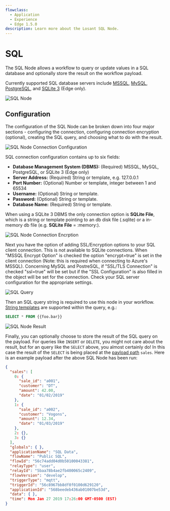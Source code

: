 ```yaml
---
flowclass:
  - Application
  - Experience
  - Edge 1.5.0
description: Learn more about the Losant SQL Node.
---
```


# SQL

The SQL Node allows a workflow to query or update values in a SQL database and optionally store the result on the workflow payload.

Currently supported SQL database servers include [MSSQL](https://www.microsoft.com/en-us/sql-server/sql-server-2017?&OCID=AID739534_SEM_ewAKKSLf), [MySQL](https://www.mysql.com/), [PostgreSQL](https://www.postgresql.org/), and [SQLite 3](https://www.sqlite.org/) (Edge only).

![SQL Node](/images/workflows/data/SQL-node.png "SQL Node")

## Configuration

The configuration of the SQL Node can be broken down into four major sections - configuring the connection, configuring connection encryption (optional), creating the SQL query, and choosing what to do with the result.

![SQL Node Connection Configuration](/images/workflows/data/SQL-node-connection.png "SQL Node Connection Configuration")

SQL connection configuration contains up to six fields:

* **Database Management System (DBMS):** (Required) MSSQL, MySQL, PostgreSQL, or SQLite 3 (Edge only)
* **Server Address:** (Required) String or template, e.g. 127.0.0.1
* **Port Number:** (Optional) Number or template, integer between 1 and 65534
* **Username:** (Optional) String or template.
* **Password:** (Optional) String or template.
* **Database Name:** (Required) String or template.

When using a SQLite 3 DBMS the only connection option is **SQLite File**, which is a string or template pointing to an db disk file (.sqlite) or a in-memory db file (e.g. **SQLite File** = :memory:).

![SQL Node Connection Encrption](/images/workflows/data/SQL-node-encryption.png "SQL Node Connection Encrption")

Next you have the option of adding SSL/Encryption options to your SQL client connection. This is not available to SQLite connections. When "MSSQL Encrypt Option" is checked the option "encrypt=true" is set in the client connection (Note: this is required when connecting to Azure's MSSQL). Concerning MySQL and PostreSQL, if "SSL/TLS Connection" is checked "ssl=true" will be set but if the "SSL Configuration" is also filled in the object will be set for the connection. Check your SQL server configuration for the appropriate settings.

![SQL Query](/images/workflows/data/SQL-node-query.png "SQL Query")

Then an SQL query string is required to use this node in your workflow. [String templates](/workflows/accessing-payload-data/#string-templates) are supported within the query, e.g.:

```sql
SELECT * FROM {{foo.bar}}
```

![SQL Node Result](/images/workflows/data/SQL-node-result.png "SQL Node Result")

Finally, you can optionally choose to store the result of the SQL query on the payload. For queries like `INSERT` or `DELETE`, you might not care about the result, but for an query like the `SELECT` above, you almost certainly do! In this case the result of the `SELECT` is being placed at the [payload path](/workflows/accessing-payload-data/#payload-paths) `sales`. Here is an example payload after the above SQL Node has been run:

```json
{
  "sales": [
    0: {
      "sale_id": "a001",
      "customer": "DT",
      "amount": 42.00,
      "date": "01/02/2019"
    },
    1: {
      "sale_id": "a002",
      "customer": "Vogons",
      "amount": 12.34,
      "date": "01/03/2019"
    },
    2: {},
    3: {}
  ],
  "globals": { },
  "applicationName": "SQL Data",
  "flowName": "Public SQL",
  "flowId": "56c74add04d0b50100043381",
  "relayType": "user",
  "relayId": "5baa78b4ae2fb400065c2409",
  "flowVersion": "develop",
  "triggerType": "mqtt",
  "triggerId": "56c8967bb8df0f0100d629120",
  "applicationId": "568beedeb436ab01007be53d",
  "data": { },
  "time": Mon Jan 27 2019 17:26:00 GMT-0500 (EST)
}
```
